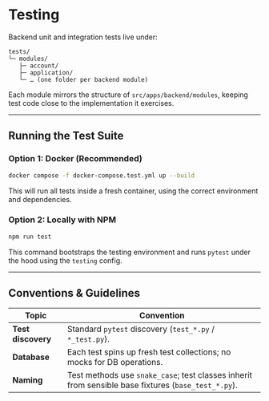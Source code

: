 # Testing

Backend unit and integration tests live under:

```
tests/
└─ modules/
   ├─ account/
   ├─ application/
   └─ … (one folder per backend module)
```

Each module mirrors the structure of `src/apps/backend/modules`, keeping test code close to the implementation it exercises.

---

## Running the Test Suite

### Option 1: Docker (Recommended)

```bash
docker compose -f docker-compose.test.yml up --build
```

This will run all tests inside a fresh container, using the correct environment and dependencies.

### Option 2: Locally with NPM

```bash
npm run test
```

This command bootstraps the testing environment and runs `pytest` under the hood using the `testing` config.

---

## Conventions & Guidelines

| Topic              | Convention                                                                                          |
|--------------------|-----------------------------------------------------------------------------------------------------|
| **Test discovery** | Standard `pytest` discovery (`test_*.py` / `*_test.py`).                                            |
| **Database**       | Each test spins up fresh test collections; no mocks for DB operations.                              |
| **Naming**         | Test methods use `snake_case`; test classes inherit from sensible base fixtures (`base_test_*.py`). |
